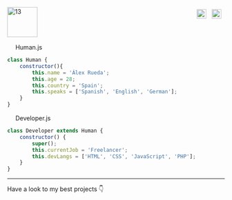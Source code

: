 <div>
    <!-- linkedin -->
    <a href="https://www.linkedin.com/" style="float: right; margin:5px">
        <img align="left" alt="alexruedadev Linkedin" width="22px" src="https://raw.githubusercontent.com/peterthehan/peterthehan/master/assets/linkedin.svg" />
    </a>
    <!-- twitter -->
    <a href="https://twitter.com/" style="float: right; margin:5px">
    <img align="left" alt="alexruedadev Twitter" width="22px" src="https://raw.githubusercontent.com/peterthehan/peterthehan/master/assets/twitter.svg" />
    </a>
</div>

<img src="https://i.ibb.co/Sx8cmck/13.gif" alt="13" width="70">






<img src="https://cdn-icons-png.flaticon.com/512/5968/5968292.png" width="15" > Human.js
````js
class Human {
    constructor(){
        this.name = 'Álex Rueda';
        this.age = 28;
        this.country = 'Spain';
        this.speaks = ['Spanish', 'English', 'German'];
    }
}
````
<img src="https://cdn-icons-png.flaticon.com/512/5968/5968292.png" width="15" > Developer.js
````js
class Developer extends Human {
    constructor() {
        super();
        this.currentJob = 'Freelancer';
        this.devLangs = ['HTML', 'CSS', 'JavaScript', 'PHP'];
    }
}
````
---

Have a look to my best projects 👇


